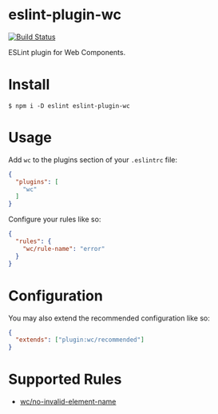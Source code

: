 # eslint-plugin-wc

[![Build Status](https://travis-ci.org/43081j/eslint-plugin-wc.svg?branch=master)](https://travis-ci.org/43081j/eslint-plugin-wc)

ESLint plugin for Web Components.

# Install

```
$ npm i -D eslint eslint-plugin-wc
```

# Usage

Add `wc` to the plugins section of your `.eslintrc` file:

```json
{
  "plugins": [
    "wc"
  ]
}
```

Configure your rules like so:

```json
{
  "rules": {
    "wc/rule-name": "error"
  }
}
```

# Configuration

You may also extend the recommended configuration like so:

```json
{
  "extends": ["plugin:wc/recommended"]
}
```

# Supported Rules

* [wc/no-invalid-element-name](docs/no-invalid-element-name.md)
